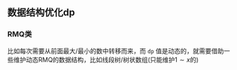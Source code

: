 ## 数据结构优化dp
### RMQ类
比如每次需要从前面最大/最小的数中转移而来，而 `dp` 值是动态的，就需要借助一些维护动态RMQ的数据结构，比如线段树/树状数组(只能维护$1 \sim x$的)